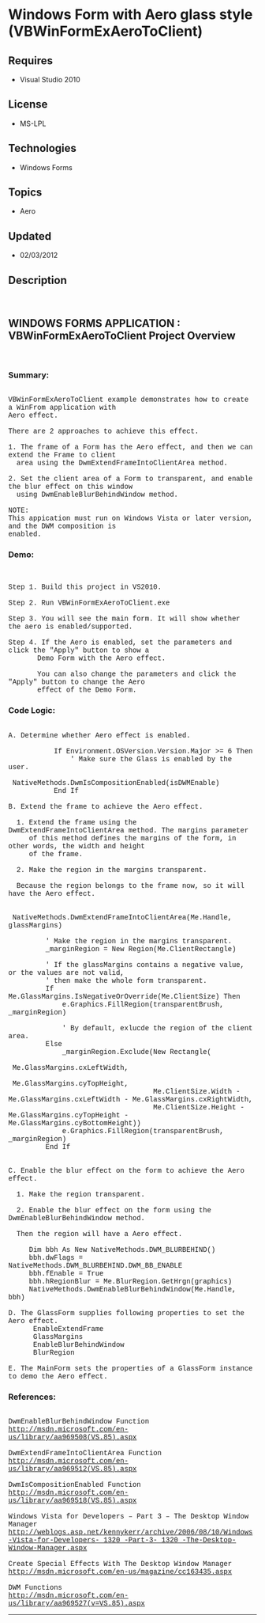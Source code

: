 # Windows Form with Aero glass style (VBWinFormExAeroToClient)
## Requires
- Visual Studio 2010
## License
- MS-LPL
## Technologies
- Windows Forms
## Topics
- Aero
## Updated
- 02/03/2012
## Description

<p style="font-family:Courier New">&nbsp;</p>
<h2>WINDOWS FORMS APPLICATION : VBWinFormExAeroToClient Project Overview</h2>
<p style="font-family:Courier New">&nbsp;</p>
<h3>Summary:</h3>
<p style="font-family:Courier New"><br>
VBWinFormExAeroToClient example demonstrates how to create a WinFrom application with<br>
Aero effect.<br>
<br>
There are 2 approaches to achieve this effect.<br>
<br>
1. The frame of a Form has the Aero effect, and then we can extend the Frame to client<br>
&nbsp; area using the DwmExtendFrameIntoClientArea method.<br>
<br>
2. Set the client area of a Form to transparent, and enable the blur effect on this window<br>
&nbsp; using DwmEnableBlurBehindWindow method.<br>
<br>
NOTE:<br>
This appication must run on Windows Vista or later version, and the DWM composition is
<br>
enabled.</p>
<h3>Demo:</h3>
<p style="font-family:Courier New"><br>
<br>
Step 1. Build this project in VS2010. <br>
<br>
Step 2. Run VBWinFormExAeroToClient.exe<br>
<br>
Step 3. You will see the main form. It will show whether the aero is enabled/supported.<br>
<br>
Step 4. If the Aero is enabled, set the parameters and click the &quot;Apply&quot; button to show a
<br>
&nbsp; &nbsp; &nbsp; &nbsp;Demo Form with the Aero effect. <br>
<br>
&nbsp; &nbsp; &nbsp; &nbsp;You can also change the parameters and click the &quot;Apply&quot; button to change the Aero<br>
&nbsp; &nbsp; &nbsp; &nbsp;effect of the Demo Form.</p>
<h3>Code Logic:</h3>
<p style="font-family:Courier New"><br>
A. Determine whether Aero effect is enabled.<br>
<br>
&nbsp; &nbsp; &nbsp; &nbsp; &nbsp; &nbsp;If Environment.OSVersion.Version.Major &gt;= 6 Then<br>
&nbsp; &nbsp; &nbsp; &nbsp; &nbsp; &nbsp; &nbsp; &nbsp;' Make sure the Glass is enabled by the user.<br>
&nbsp; &nbsp; &nbsp; &nbsp; &nbsp; &nbsp; &nbsp; &nbsp;NativeMethods.DwmIsCompositionEnabled(isDWMEnable)<br>
&nbsp; &nbsp; &nbsp; &nbsp; &nbsp; &nbsp;End If<br>
<br>
B. Extend the frame to achieve the Aero effect.<br>
&nbsp; <br>
&nbsp; 1. Extend the frame using the DwmExtendFrameIntoClientArea method. The margins parameter<br>
&nbsp; &nbsp; &nbsp;of this method defines the margins of the form, in other words, the width and height<br>
&nbsp; &nbsp; &nbsp;of the frame.<br>
&nbsp; &nbsp; &nbsp; <br>
&nbsp; 2. Make the region in the margins transparent. <br>
&nbsp; <br>
&nbsp; Because the region belongs to the frame now, so it will have the Aero effect.<br>
&nbsp; &nbsp; &nbsp;<br>
&nbsp; &nbsp; &nbsp; &nbsp; &nbsp;NativeMethods.DwmExtendFrameIntoClientArea(Me.Handle, glassMargins)<br>
&nbsp; &nbsp; &nbsp;<br>
&nbsp; &nbsp; &nbsp; &nbsp; &nbsp;' Make the region in the margins transparent. <br>
&nbsp; &nbsp; &nbsp; &nbsp; &nbsp;_marginRegion = New Region(Me.ClientRectangle)<br>
<br>
&nbsp; &nbsp; &nbsp; &nbsp; &nbsp;' If the glassMargins contains a negative value, or the values are not valid,<br>
&nbsp; &nbsp; &nbsp; &nbsp; &nbsp;' then make the whole form transparent.<br>
&nbsp; &nbsp; &nbsp; &nbsp; &nbsp;If Me.GlassMargins.IsNegativeOrOverride(Me.ClientSize) Then<br>
&nbsp; &nbsp; &nbsp; &nbsp; &nbsp; &nbsp; &nbsp;e.Graphics.FillRegion(transparentBrush, _marginRegion)<br>
<br>
&nbsp; &nbsp; &nbsp; &nbsp; &nbsp; &nbsp; &nbsp;' By default, exlucde the region of the client area.<br>
&nbsp; &nbsp; &nbsp; &nbsp; &nbsp;Else<br>
&nbsp; &nbsp; &nbsp; &nbsp; &nbsp; &nbsp; &nbsp;_marginRegion.Exclude(New Rectangle(<br>
&nbsp; &nbsp; &nbsp; &nbsp; &nbsp; &nbsp; &nbsp; &nbsp; &nbsp; &nbsp; &nbsp; &nbsp; &nbsp; &nbsp; &nbsp; &nbsp; &nbsp; &nbsp;Me.GlassMargins.cxLeftWidth,<br>
&nbsp; &nbsp; &nbsp; &nbsp; &nbsp; &nbsp; &nbsp; &nbsp; &nbsp; &nbsp; &nbsp; &nbsp; &nbsp; &nbsp; &nbsp; &nbsp; &nbsp; &nbsp;Me.GlassMargins.cyTopHeight,<br>
&nbsp; &nbsp; &nbsp; &nbsp; &nbsp; &nbsp; &nbsp; &nbsp; &nbsp; &nbsp; &nbsp; &nbsp; &nbsp; &nbsp; &nbsp; &nbsp; &nbsp; &nbsp;Me.ClientSize.Width - Me.GlassMargins.cxLeftWidth - Me.GlassMargins.cxRightWidth,<br>
&nbsp; &nbsp; &nbsp; &nbsp; &nbsp; &nbsp; &nbsp; &nbsp; &nbsp; &nbsp; &nbsp; &nbsp; &nbsp; &nbsp; &nbsp; &nbsp; &nbsp; &nbsp;Me.ClientSize.Height - Me.GlassMargins.cyTopHeight - Me.GlassMargins.cyBottomHeight))<br>
&nbsp; &nbsp; &nbsp; &nbsp; &nbsp; &nbsp; &nbsp;e.Graphics.FillRegion(transparentBrush, _marginRegion)<br>
&nbsp; &nbsp; &nbsp; &nbsp; &nbsp;End If<br>
<br>
<br>
C. Enable the blur effect on the form to achieve the Aero effect.<br>
<br>
&nbsp; 1. Make the region transparent.<br>
&nbsp; <br>
&nbsp; 2. Enable the blur effect on the form using the DwmEnableBlurBehindWindow method.<br>
<br>
&nbsp; Then the region will have a Aero effect.<br>
&nbsp; <br>
&nbsp; &nbsp; &nbsp;Dim bbh As New NativeMethods.DWM_BLURBEHIND()<br>
&nbsp; &nbsp; &nbsp;bbh.dwFlags = NativeMethods.DWM_BLURBEHIND.DWM_BB_ENABLE<br>
&nbsp; &nbsp; &nbsp;bbh.fEnable = True<br>
&nbsp; &nbsp; &nbsp;bbh.hRegionBlur = Me.BlurRegion.GetHrgn(graphics)<br>
&nbsp; &nbsp; &nbsp;NativeMethods.DwmEnableBlurBehindWindow(Me.Handle, bbh)<br>
<br>
D. The GlassForm supplies following properties to set the Aero effect.<br>
&nbsp; &nbsp; &nbsp; EnableExtendFrame<br>
&nbsp; &nbsp; &nbsp; GlassMargins<br>
&nbsp; &nbsp; &nbsp; EnableBlurBehindWindow <br>
&nbsp; &nbsp; &nbsp; BlurRegion<br>
<br>
E. The MainForm sets the properties of a GlassForm instance to demo the Aero effect.</p>
<h3>References:</h3>
<p style="font-family:Courier New"><br>
DwmEnableBlurBehindWindow Function<br>
<a href="http://msdn.microsoft.com/en-us/library/aa969508(VS.85).aspx" target="_blank">http://msdn.microsoft.com/en-us/library/aa969508(VS.85).aspx</a><br>
<br>
DwmExtendFrameIntoClientArea Function<br>
<a href="http://msdn.microsoft.com/en-us/library/aa969512(VS.85).aspx" target="_blank">http://msdn.microsoft.com/en-us/library/aa969512(VS.85).aspx</a><br>
<br>
DwmIsCompositionEnabled Function<br>
<a href="http://msdn.microsoft.com/en-us/library/aa969518(VS.85).aspx" target="_blank">http://msdn.microsoft.com/en-us/library/aa969518(VS.85).aspx</a><br>
<br>
Windows Vista for Developers &ndash; Part 3 &ndash; The Desktop Window Manager<br>
<a href="http://weblogs.asp.net/kennykerr/archive/2006/08/10/Windows-Vista-for-Developers-_1320_-Part-3-_1320_-The-Desktop-Window-Manager.aspx" target="_blank">http://weblogs.asp.net/kennykerr/archive/2006/08/10/Windows-Vista-for-Developers-_1320_-Part-3-_1320_-The-Desktop-Window-Manager.aspx</a><br>
<br>
Create Special Effects With The Desktop Window Manager<br>
<a href="http://msdn.microsoft.com/en-us/magazine/cc163435.aspx" target="_blank">http://msdn.microsoft.com/en-us/magazine/cc163435.aspx</a><br>
<br>
DWM Functions<br>
<a href="http://msdn.microsoft.com/en-us/library/aa969527(v=VS.85).aspx" target="_blank">http://msdn.microsoft.com/en-us/library/aa969527(v=VS.85).aspx</a></p>
<hr>
<div><a href="http://go.microsoft.com/?linkid=9759640" style="margin-top:3px"><img src="-onecodelogo" alt="">
</a></div>
